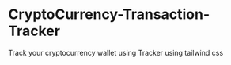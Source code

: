 # CryptoCurrency-Transaction-Tracker
Track your cryptocurrency wallet using Tracker
using tailwind css
